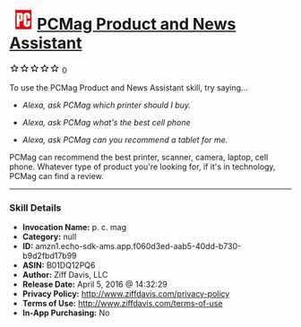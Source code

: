 # &nbsp;<img src="skill_icon" alt="PCMag Product and News Assistant icon" width="36"> [PCMag Product and News Assistant](http://alexa.amazon.com/#skills/amzn1.echo-sdk-ams.app.f060d3ed-aab5-40dd-b730-b9d2fbd17b99)
![0 stars](../../images/ic_star_border_black_18dp_1x.png)![0 stars](../../images/ic_star_border_black_18dp_1x.png)![0 stars](../../images/ic_star_border_black_18dp_1x.png)![0 stars](../../images/ic_star_border_black_18dp_1x.png)![0 stars](../../images/ic_star_border_black_18dp_1x.png) 0

To use the PCMag Product and News Assistant skill, try saying...

* *Alexa, ask PCMag which printer should I buy.*

* *Alexa, ask PCMag what's the best cell phone*

* *Alexa, ask PCMag can you recommend a tablet for me.*

PCMag can recommend the best printer, scanner, camera, laptop, cell phone. Whatever type of product you're looking for, if it's in technology, PCMag can find a review.

***

### Skill Details

* **Invocation Name:** p. c. mag
* **Category:** null
* **ID:** amzn1.echo-sdk-ams.app.f060d3ed-aab5-40dd-b730-b9d2fbd17b99
* **ASIN:** B01DQ12PQ6
* **Author:** Ziff Davis, LLC
* **Release Date:** April 5, 2016 @ 14:32:29
* **Privacy Policy:** http://www.ziffdavis.com/privacy-policy
* **Terms of Use:** http://www.ziffdavis.com/terms-of-use
* **In-App Purchasing:** No
